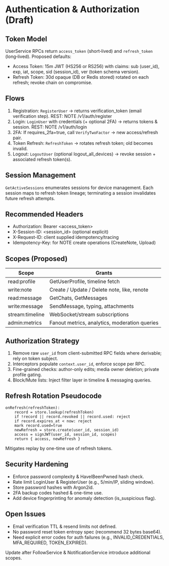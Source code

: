 # Authentication & Authorization (Draft)

## Token Model
UserService RPCs return `access_token` (short‑lived) and `refresh_token` (long‑lived). Proposed defaults:
* Access Token: 15m JWT (HS256 or RS256) with claims: sub (user_id), exp, iat, scope, sid (session_id), ver (token schema version).
* Refresh Token: 30d opaque (DB or Redis stored) rotated on each refresh; revoke chain on compromise.

## Flows
1. Registration: `RegisterUser` -> returns verification_token (email verification step). REST: NOTE /v1/auth/register
2. Login: `LoginUser` with credentials (+ optional 2FA) -> returns tokens & session. REST: NOTE /v1/auth/login
3. 2FA: If requires_2fa=true, call `VerifyTwoFactor` -> new access/refresh pair.
4. Token Refresh: `RefreshToken` -> rotates refresh token; old becomes invalid.
5. Logout: `LogoutUser` (optional logout_all_devices) -> revoke session + associated refresh token(s).

## Session Management
`GetActiveSessions` enumerates sessions for device management. Each session maps to refresh token lineage; terminating a session invalidates future refresh attempts.

## Recommended Headers
* Authorization: Bearer <access_token>
* X-Session-ID: <session_id> (optional explicit)
* X-Request-ID: client supplied idempotency/tracing
* Idempotency-Key: for NOTE create operations (CreateNote, Upload)

## Scopes (Proposed)
| Scope | Grants |
|-------|--------|
| read:profile | GetUserProfile, timeline fetch |
| write:note | Create / Update / Delete note, like, renote |
| read:message | GetChats, GetMessages |
| write:message | SendMessage, typing, attachments |
| stream:timeline | WebSocket/stream subscriptions |
| admin:metrics | Fanout metrics, analytics, moderation queries |

## Authorization Strategy
1. Remove raw `user_id` from client-submitted RPC fields where derivable; rely on token subject.
2. Interceptors populate `context.user_id`, enforce scope per RPC.
3. Fine-grained checks: author-only edits; media owner deletion; private profile gating.
4. Block/Mute lists: Inject filter layer in timeline & messaging queries.

## Refresh Rotation Pseudocode
```
onRefresh(refreshToken):
	record = store.lookup(refreshToken)
	if !record || record.revoked || record.used: reject
	if record.expires_at < now: reject
	mark record.used=true
	newRefresh = store.create(user_id, session_id)
	access = signJWT(user_id, session_id, scopes)
	return { access, newRefresh }
```

Mitigates replay by one-time use of refresh tokens.

## Security Hardening
* Enforce password complexity & HaveIBeenPwned hash check.
* Rate limit LoginUser & RegisterUser (e.g., 5/min/IP, sliding window).
* Store password hashes with Argon2id.
* 2FA backup codes hashed & one-time use.
* Add device fingerprinting for anomaly detection (is_suspicious flag).

## Open Issues
* Email verification TTL & resend limits not defined.
* No password reset token entropy spec (recommend 32 bytes base64). 
* Need explicit error codes for auth failures (e.g., INVALID_CREDENTIALS, MFA_REQUIRED, TOKEN_EXPIRED).

Update after FollowService & NotificationService introduce additional scopes.
